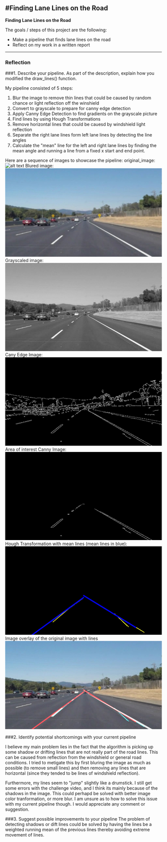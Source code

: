 #**Finding Lane Lines on the Road** 
---

**Finding Lane Lines on the Road**

The goals / steps of this project are the following:
* Make a pipeline that finds lane lines on the road
* Reflect on my work in a written report

---

### Reflection

###1. Describe your pipeline. As part of the description, explain how you modified the draw_lines() function.

My pipeline consisted of 5 steps:
1. Blur the image to remove thin lines that could be caused by random chance or light reflection off the winshield
2. Convert to grayscale to prepare for canny edge detection
3. Apply Canny Edge Detection to find gradients on the grayscale picture
4. Find lines by using Hough Transformations
5. Remove horizontal lines that could be cauesd by windshield light reflection
6. Separate the right lane lines form left lane lines by detecting the line angles
7. Calculate the "mean" line for the left and right lane lines by finding the mean angle and running a line from a fixed x start and end point.

Here are a sequence of images to showcase the pipeline:
original_image:
![alt text](test_images/solidWhiteCurve.jpg)
Blured image:
![Blured Image](output/blur.jpg)
Grayscaled image:
![GrayScaled Image](output/gray.jpg)
Cany Edge Image:
![Canny Edge Image](output/canny_img.jpg)
Area of interest Canny Image:
![Area Of Interest Canny Image](output/region_image.jpg)
Hough Transformation with mean lines (mean lines in blue):
![Hough Transform Lines with Mean Image](output/line_image.jpg)
Image overlay of the original image with lines
![Overlay Image](output/solidWhiteCurve_with_lines.jpg)


###2. Identify potential shortcomings with your current pipeline


I believe my main problem lies in the fact that the algorithm is picking up some shadow or drifting lines that are not really part of the road lines. This can be caused from reflection from the windshield or general road conditions. I tried to metigate this by first bluring the image as much as possible (to remove small lines) and then removing any lines that are horizontal (since they tended to be lines of windshield reflection).

Furthermore, my lines seem to "jump" slightly like a drumstick. I still get some errors with the challenge video, and I think its mainly because of the shadows in the image. This could perhapd be solved with better image color tranformation, or more blur. I am unsure as to how to solve this issue with my current pipeline though. I would appreciate any comment or suggestion.

###3. Suggest possible improvements to your pipeline
The problem of detecting shadows or dift lines could be solved by having the lines be a weighted running mean of the previous lines thereby avoiding extreme movement of lines.
